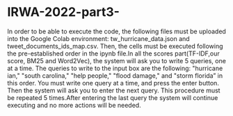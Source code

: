 # IRWA-2022-part3-
In order to be able to execute the code, the following files must be uploaded into the Google Colab environment: tw_hurricane_data.json and tweet_documents_ids_map.csv. Then, the cells must be executed following the pre-established order in the ipynb file.In all the scores part(TF-IDF,our score, BM25 and Word2Vec), the system will ask you to write 5 queries, one at a time. The queries to write to the input box are the following: "hurricane ian," "south carolina," "help people," "flood damage," and "storm florida” in this order. You must write one query at a time, and press the enter button. Then the system will ask you to enter the next query. This procedure must be repeated 5 times.After entering the last query the system will continue executing and no more actions will be needed.
